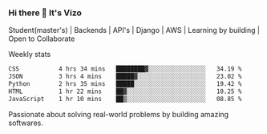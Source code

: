 ### Hi there 👋 It's Vizo

Student(master's) | Backends | API's | Django | AWS |  Learning by building | Open to Collaborate

Weekly stats
<!--START_SECTION:waka-->

```txt
CSS           4 hrs 34 mins   ████████▓░░░░░░░░░░░░░░░░   34.19 %
JSON          3 hrs 4 mins    █████▓░░░░░░░░░░░░░░░░░░░   23.02 %
Python        2 hrs 35 mins   █████░░░░░░░░░░░░░░░░░░░░   19.42 %
HTML          1 hr 22 mins    ██▓░░░░░░░░░░░░░░░░░░░░░░   10.25 %
JavaScript    1 hr 10 mins    ██▒░░░░░░░░░░░░░░░░░░░░░░   08.85 %
```

<!--END_SECTION:waka-->


Passionate about solving real-world problems by building amazing softwares.

